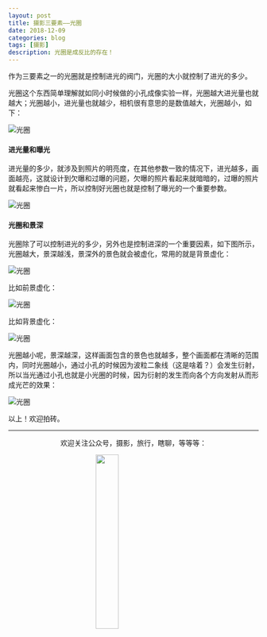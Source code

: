 ```yaml
---
layout: post
title: 摄影三要素——光圈
date: 2018-12-09
categories: blog
tags: [摄影]
description: 光圈是成反比的存在！
---
```


<style>
img{
  display:block;
  margin:0
  auto;
}
</style>

<meta name="referrer" content="never">

作为三要素之一的光圈就是控制进光的阀门，光圈的大小就控制了进光的多少。

光圈这个东西简单理解就如同小时候做的小孔成像实验一样，光圈越大进光量也就越大；光圈越小，进光量也就越少，相机很有意思的是数值越大，光圈越小，如下：

![光圈][3]


#### 进光量和曝光
进光量的多少，就涉及到照片的明亮度，在其他参数一致的情况下，进光越多，画面越亮，这就设计到欠曝和过曝的问题，欠曝的照片看起来就暗暗的，过曝的照片就看起来惨白一片，所以控制好光圈也就是控制了曝光的一个重要参数。

![光圈][4]



#### 光圈和景深
光圈除了可以控制进光的多少，另外也是控制进深的一个重要因素，如下图所示，光圈越大，景深越浅，景深外的景色就会被虚化，常用的就是背景虚化：

![光圈][5]

比如前景虚化：

![光圈][6]

比如背景虚化：

![光圈][7]

光圈越小呢，景深越深，这样画面包含的景色也就越多，整个画面都在清晰的范围内，同时光圈越小，通过小孔的时候因为波粒二象线（这是啥着？）会发生衍射，所以当光通过小孔也就是小光圈的时候，因为衍射的发生而向各个方向发射从而形成光芒的效果：

![光圈][8]

以上！欢迎拍砖。

------------
<p align="center">欢迎关注公众号，摄影，旅行，瞎聊，等等等：</p>
<img src="https://mmbiz.qpic.cn/mmbiz_jpg/QqiaFS6NT0eD1g2UjYu4VfCGHmbhgVqOAnNnJQfN7ZhRVUCopYOsfpPtIEB95VNEqu8trAxJXzGDg01ka6z6wzQ/0?wx_fmt=jpeg" width="30%" />

  [0]: https://mmbiz.qpic.cn/mmbiz_jpg/QqiaFS6NT0eCZ6gG5NJjutfc6ZHJLrS03l9SOZbtcUVZpjg7KpA8mLsSEk8FZjlicsluXXorAoDAKFBIQWDBtr0g/0?wx_fmt=jpeg
  [1]: https://mmbiz.qpic.cn/mmbiz_jpg/QqiaFS6NT0eAoGfjsaJt2NQ0a9AKmrIRoR9gKlX1I78Z4AoPtjyEPM56slw9gAQBdAHjHckbw4h93FvVVATBuLQ/0?wx_fmt=jpeg
  [2]: https://mmbiz.qpic.cn/mmbiz_jpg/QqiaFS6NT0eD3anvFetwgNHv3X1AiaXIzWPvazEMIEralm9vs42XsVfoniaXRCSkSpNpz9icsIYFgq84Eic2whLdAfg/0?wx_fmt=jpeg
  [3]: https://mmbiz.qpic.cn/mmbiz_jpg/QqiaFS6NT0eDvVZM2NoYpb2JEDDPJQrHxDSM59micwAeV5bIOIiaKRNkwPYbAVR9F046s3on6mR2Vp1sE4ZkibNIsw/0?wx_fmt=jpeg
  [4]: https://mmbiz.qpic.cn/mmbiz_jpg/QqiaFS6NT0eBp960Ttlyz8ncV3LjUlrFHWzB38AiaOxvH9Mvoibfj9bph9rqxdv5xvzNFIMKdazHc3mLAUXeVLaAQ/0?wx_fmt=jpeg
  [5]: https://mmbiz.qpic.cn/mmbiz_jpg/QqiaFS6NT0eBp960Ttlyz8ncV3LjUlrFHsiaNxvAMVRSf7Bwiayhkq38uVWpW1fN9OfdvNVOfAuSm4Y9UMykibG0KA/0?wx_fmt=jpeg
  [6]: https://mmbiz.qpic.cn/mmbiz_jpg/QqiaFS6NT0eBp960Ttlyz8ncV3LjUlrFHLCwwWPMpAdfhnZIQFXibJ9eJGqm7qkA1z4qMYeMYuj8x9EIbKMh2u1Q/0?wx_fmt=jpeg
  [7]: https://mmbiz.qpic.cn/mmbiz_jpg/QqiaFS6NT0eBp960Ttlyz8ncV3LjUlrFHyf73MUS7ibibHQfwrrPjywoCpWjUOHpDsE47GLx3v4icMibIJKfWL6r4lw/0?wx_fmt=jpeg
  [8]: https://mmbiz.qpic.cn/mmbiz_jpg/QqiaFS6NT0eBaUcfPtQIjuRjpWvjkF9ybhuiaxdKqoH0MiciapiaeibsG0Gnf0jOYibOQfCVM4K7owHCibialjUgOxeOIRg/0?wx_fmt=jpeg



